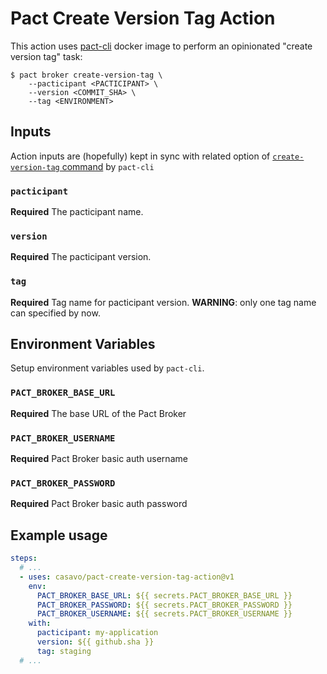 # Pact Create Version Tag Action

This action uses [pact-cli](https://github.com/pact-foundation/pact-ruby-cli) 
docker image to perform an opinionated "create version tag" task:

```console
$ pact broker create-version-tag \
    --pacticipant <PACTICIPANT> \
    --version <COMMIT_SHA> \
    --tag <ENVIRONMENT>
```

## Inputs

Action inputs are (hopefully) kept in sync with related option of [`create-version-tag` command](https://github.com/pact-foundation/pact_broker-client#create-version-tag) by `pact-cli`

### `pacticipant`

**Required** The pacticipant name.

### `version`

**Required** The pacticipant version.

### `tag`

**Required** Tag name for pacticipant version. **WARNING**: only one tag name can specified by now.

## Environment Variables

Setup environment variables used by `pact-cli`.

### `PACT_BROKER_BASE_URL`

**Required** The base URL of the Pact Broker

### `PACT_BROKER_USERNAME`

**Required** Pact Broker basic auth username

### `PACT_BROKER_PASSWORD`

**Required** Pact Broker basic auth password

## Example usage
```yml
steps:
  # ...
  - uses: casavo/pact-create-version-tag-action@v1
    env:
      PACT_BROKER_BASE_URL: ${{ secrets.PACT_BROKER_BASE_URL }}
      PACT_BROKER_PASSWORD: ${{ secrets.PACT_BROKER_PASSWORD }}
      PACT_BROKER_USERNAME: ${{ secrets.PACT_BROKER_USERNAME }}
    with:
      pacticipant: my-application
      version: ${{ github.sha }}
      tag: staging
  # ...
```
